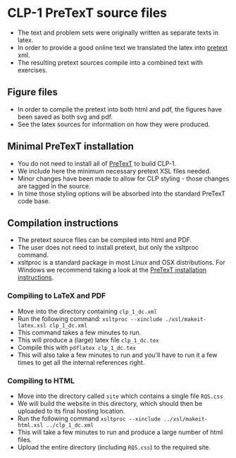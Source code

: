 # CLP-1 PreTexT source files
* The text and problem sets were originally written as separate texts in latex.
* In order to provide a good online text we translated the latex into  [pretext](https://pretextbook.org/) xml.
* The resulting pretext sources compile into a combined text with exercises.

## Figure files
* In order to compile the pretext into both html and pdf, the figures have been saved as both svg and pdf.
* See the latex sources for information on how they were produced.

## Minimal PreTexT installation
* You do not need to install all of [PreTexT](https://pretextbook.org/) to build CLP-1.
* We include here the minimum necessary pretext XSL files needed.
* Minor changes have been made to allow for CLP styling - those changes are tagged in the source.
* In time those styling options will be absorbed into the standard PreTexT code base.

## Compilation instructions
* The pretext source files can be compiled into html and PDF.
* The user does not need to install pretext, but only the xsltproc command.
* xsltproc is a standard package in most Linux and OSX distributions. For Windows we recommend taking a look at the [PreTexT installation instructions](https://pretextbook.org/tools.html).

### Compiling to LaTeX and PDF
* Move into the directory containing `clp_1_dc.xml`
* Run the following command:
`xsltproc --xinclude ./xsl/makeit-latex.xsl clp_1_dc.xml`
* This command takes a few minutes to run.
* This will produce a (large) latex file `clp_1_dc.tex`
* Compile this with `pdflatex clp_1_dc.tex`
* This will also take a few minutes to run and you'll have to run it a few times to get all the internal references right.

### Compiling to HTML
* Move into the directory called `site` which contains a single file `RQS.css`
* We will build the website in this directory, which should then be uploaded to its final hosting location.
* Run the following command
`xsltproc --xinclude ../xsl/makeit-html.xsl ../clp_1_dc.xml`
* This will take a few minutes to run and produce a large number of html files.
* Upload the entire directory (including `RQS.css`) to the required site.
